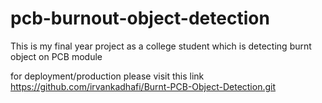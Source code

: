 # pcb-burnout-object-detection
This is my final year project as a college student which is detecting burnt object on PCB module

for deployment/production please visit this link https://github.com/irvankadhafi/Burnt-PCB-Object-Detection.git
